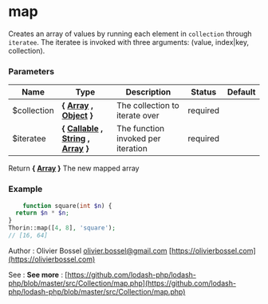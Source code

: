 # map

Creates an array of values by running each element in `collection` through
`iteratee`. The iteratee is invoked with three arguments:
(value, index|key, collection).



### Parameters
Name  |  Type  |  Description  |  Status  |  Default
------------  |  ------------  |  ------------  |  ------------  |  ------------
$collection  |  **{ [Array](http://php.net/manual/en/language.types.array.php) , [Object](http://php.net/manual/en/language.types.object.php) }**  |  The collection to iterate over  |  required  |
$iteratee  |  **{ [Callable](http://php.net/manual/en/language.types.callable.php) , [String](http://php.net/manual/en/language.types.string.php) , [Array](http://php.net/manual/en/language.types.array.php) }**  |  The function invoked per iteration  |  required  |

Return **{ [Array](http://php.net/manual/en/language.types.array.php) }** The new mapped array

### Example
```php
	function square(int $n) {
  return $n * $n;
}
Thorin::map([4, 8], 'square');
// [16, 64]
```
Author : Olivier Bossel [olivier.bossel@gmail.com](mailto:olivier.bossel@gmail.com) [https://olivierbossel.com](https://olivierbossel.com)

See : **See more** : [https://github.com/lodash-php/lodash-php/blob/master/src/Collection/map.php](https://github.com/lodash-php/lodash-php/blob/master/src/Collection/map.php)